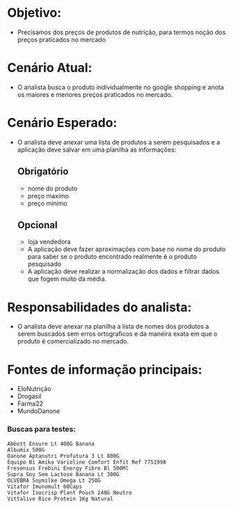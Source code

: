 # Objetivo:
- Precisamos dos preços de produtos de nutrição, para termos noção dos preços praticados no mercado

# Cenário Atual:
- O analista busca o produto individualmente no google shopping e anota os maiores e menores preços praticados no mercado.

# Cenário Esperado:
- O analista deve anexar uma lista de produtos a serem pesquisados e a aplicação deve salvar em uma planilha as informações:
  ## Obrigatório
  - nome do produto
  - preço maximo
  - preço minimo
  ## Opcional
  - loja vendedora
  - A aplicação deve fazer aproximações com base no nome do produto para saber se o produto encontrado realmente é o produto pesquisado 
  - A aplicação deve realizar a normalização dos dados e filtrar dados que fogem muito da média.

# Responsabilidades do analista:
- O analista deve anexar na planilha a lista de nomes dos produtos a serem buscados sem erros ortograficos e da maneira exata em que o produto é comercializado no mercado.

# Fontes de informação principais:
- EloNutrição
- Drogasil
- Farma22
- MundoDanone

### Buscas para testes:
```
Abbott Ensure Lt 400G Banana
Albumix 500G
Danone Aptanutri Profutura 3 Lt 800G
Equipo Bi Amika Varioline Comfort Enfit Ref 7751998
Fresenius Frebini Energy Fibre Bl 500Ml
Supra Soy Sem Lactose Banana Lt 300G
OLVEBRA Soymilke Omega Lt 250G
Vitafor Imunomult 60Caps
Vitafor Isocrisp Plant Pouch 240G Neutro
Vittalive Rice Protein 1Kg Natural
```